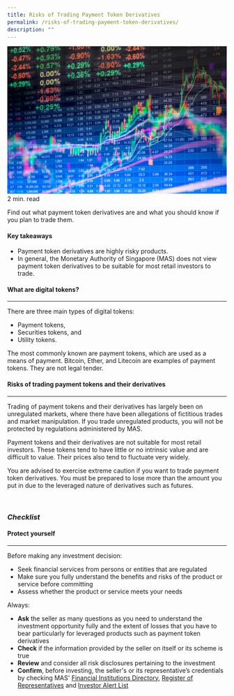```yaml
---
title: Risks of Trading Payment Token Derivatives
permalink: /risks-of-trading-payment-token-derivatives/
description: ""
---
```

![Risks](/images/crypto%20coins%20tokens.jfif)
2 min. read

Find out what payment token derivatives are and what you should know if you plan to trade them.

#### Key takeaways

*   Payment token derivatives are highly risky products.
*   In general, the Monetary Authority of Singapore (MAS) does not view payment token derivatives to be suitable for most retail investors to trade.

#### What are digital tokens?
------------------------

There are three main types of digital tokens:

*   Payment tokens,
*   Securities tokens, and
*   Utility tokens.

The most commonly known are payment tokens, which are used as a means of payment. Bitcoin, Ether, and Litecoin are examples of payment tokens. They are not legal tender.

#### Risks of trading payment tokens and their derivatives
-----------------------------------------------------

Trading of payment tokens and their derivatives has largely been on unregulated markets, where there have been allegations of fictitious trades and market manipulation. If you trade unregulated products, you will not be protected by regulations administered by MAS.

Payment tokens and their derivatives are not suitable for most retail investors. These tokens tend to have little or no intrinsic value and are difficult to value. Their prices also tend to fluctuate very widely.

You are advised to exercise extreme caution if you want to trade payment token derivatives. You must be prepared to lose more than the amount you put in due to the leveraged nature of derivatives such as futures.

 

### *Checklist*

#### Protect yourself
----------------

Before making any investment decision:

*   Seek financial services from persons or entities that are regulated
*   Make sure you fully understand the benefits and risks of the product or service before committing
*   Assess whether the product or service meets your needs

Always:

*   **Ask** the seller as many questions as you need to understand the investment opportunity fully and the extent of losses that you have to bear particularly for leveraged products such as payment token derivatives
*   **Check** if the information provided by the seller on itself or its scheme is true
*   **Review** and consider all risk disclosures pertaining to the investment
*   **Confirm**, before investing, the seller's or its representative’s credentials by checking MAS' [Financial Institutions Directory](https://eservices.mas.gov.sg/fid), [Register of Representatives](https://eservices.mas.gov.sg/rr) and [Investor Alert List](http://www.mas.gov.sg/IAL.aspx)